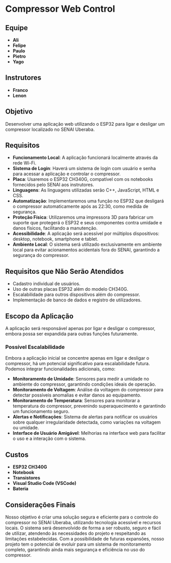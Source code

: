 # Compressor Web Control

## Equipe

- **Ali**
- **Felipe**
- **Paulo**
- **Pietro**
- **Yago**

## Instrutores

- **Franco**
- **Lenon**

## Objetivo

Desenvolver uma aplicação web utilizando o ESP32 para ligar e desligar um compressor localizado no SENAI Uberaba.

## Requisitos

- **Funcionamento Local**: A aplicação funcionará localmente através da rede Wi-Fi.
- **Sistema de Login**: Haverá um sistema de login com usuário e senha para acessar a aplicação e controlar o compressor.
- **Placa**: Usaremos o ESP32 CH340G, compatível com os notebooks fornecidos pelo SENAI aos instrutores.
- **Linguagens**: As linguagens utilizadas serão C++, JavaScript, HTML e CSS.
- **Automatização**: Implementaremos uma função no ESP32 que desligará o compressor automaticamente após as 22:30, como medida de segurança.
- **Proteção Física**: Utilizaremos uma impressora 3D para fabricar um suporte que protegerá o ESP32 e seus componentes contra umidade e danos físicos, facilitando a manutenção.
- **Acessibilidade**: A aplicação será acessível por múltiplos dispositivos: desktop, notebook, smartphone e tablet.
- **Ambiente Local**: O sistema será utilizado exclusivamente em ambiente local para evitar acionamentos acidentais fora do SENAI, garantindo a segurança do compressor.

## Requisitos que Não Serão Atendidos

- Cadastro individual de usuários.
- Uso de outras placas ESP32 além do modelo CH340G.
- Escalabilidade para outros dispositivos além do compressor.
- Implementação de banco de dados e registro de utilizadores.

## Escopo da Aplicação

A aplicação será responsável apenas por ligar e desligar o compressor, embora possa ser expandida para outras funções futuramente.

### Possível Escalabilidade

Embora a aplicação inicial se concentre apenas em ligar e desligar o compressor, há um potencial significativo para escalabilidade futura. Podemos integrar funcionalidades adicionais, como:

- **Monitoramento de Umidade**: Sensores para medir a umidade no ambiente do compressor, garantindo condições ideais de operação.
- **Monitoramento de Voltagem**: Análise da voltagem do compressor para detectar possíveis anomalias e evitar danos ao equipamento.
- **Monitoramento de Temperatura**: Sensores para monitorar a temperatura do compressor, prevenindo superaquecimento e garantindo um funcionamento seguro.
- **Alertas e Notificações**: Sistema de alertas para notificar os usuários sobre qualquer irregularidade detectada, como variações na voltagem ou umidade.
- **Interface de Usuário Amigável**: Melhorias na interface web para facilitar o uso e a interação com o sistema.

## Custos

- **ESP32 CH340G**
- **Notebook**
- **Transistores**
- **Visual Studio Code (VSCode)**
- **Bateria**

## Considerações Finais

Nosso objetivo é criar uma solução segura e eficiente para o controle do compressor no SENAI Uberaba, utilizando tecnologia acessível e recursos locais. O sistema será desenvolvido de forma a ser robusto, seguro e fácil de utilizar, atendendo às necessidades do projeto e respeitando as limitações estabelecidas. Com a possibilidade de futuras expansões, nosso projeto tem o potencial de evoluir para um sistema de monitoramento completo, garantindo ainda mais segurança e eficiência no uso do compressor.
